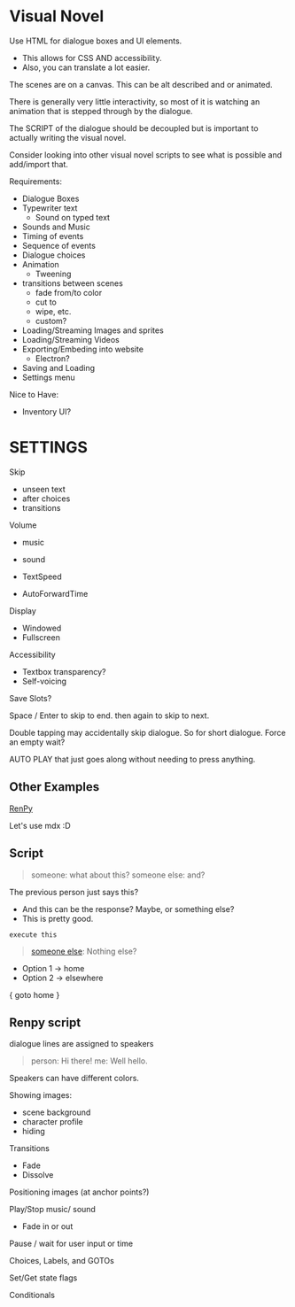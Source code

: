 # Visual Novel

Use HTML for dialogue boxes and UI elements.

- This allows for CSS AND accessibility.
- Also, you can translate a lot easier.

The scenes are on a canvas. This can be alt described
and or animated.

There is generally very little interactivity, so most
of it is watching an animation that is stepped through
by the dialogue.

The SCRIPT of the dialogue should be decoupled but is
important to actually writing the visual novel.

Consider looking into other visual novel scripts to
see what is possible and add/import that.

Requirements:

- Dialogue Boxes
- Typewriter text
  - Sound on typed text
- Sounds and Music
- Timing of events
- Sequence of events
- Dialogue choices
- Animation
  - Tweening
- transitions between scenes
  - fade from/to color
  - cut to
  - wipe, etc.
  - custom?
- Loading/Streaming Images and sprites
- Loading/Streaming Videos
- Exporting/Embeding into website
  - Electron?
- Saving and Loading
- Settings menu

Nice to Have:

- Inventory UI?

# SETTINGS

Skip

- unseen text
- after choices
- transitions

Volume

- music
- sound

- TextSpeed
- AutoForwardTime

Display

- Windowed
- Fullscreen

Accessibility

- Textbox transparency?
- Self-voicing

Save Slots?

Space / Enter to skip to end. then again to skip to next.

Double tapping may accidentally skip
dialogue. So for short dialogue.
Force an empty wait?

AUTO PLAY that just goes along without
needing to press anything.

## Other Examples

[RenPy](https://www.renpy.org/dl/4.1/tutorial.html)

Let's use mdx :D

## Script

> someone: what about this?
> someone else: and?

The previous person just says this?

- And this can be the response?
  Maybe, or something else?
- This is pretty good.

```
execute this
```

> [someone else](:face="sad"): Nothing else?

- Option 1 -> home
- Option 2 -> elsewhere

{ goto home }

## Renpy script

dialogue lines are assigned to speakers

> person: Hi there!
> me: Well hello.

Speakers can have different colors.

Showing images:

- scene background
- character profile
- hiding

Transitions

- Fade
- Dissolve

Positioning images (at anchor points?)

Play/Stop music/ sound

- Fade in or out

Pause / wait for user input or time

Choices, Labels, and GOTOs

Set/Get state flags

Conditionals

